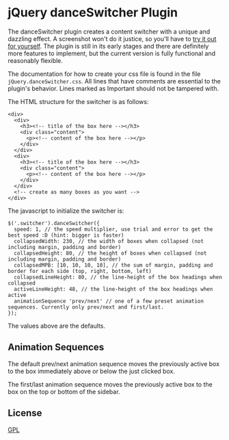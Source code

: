 jQuery danceSwitcher Plugin
===========================
The danceSwitcher plugin creates a content switcher with a unique and dazzling effect. A screenshot won't do it justice, so you'll have to [try it out for yourself](http://dl.dropbox.com/u/5187475/danceSwitcher/demo.html). The plugin is still in its early stages and there are definitely more features to implement, but the current version is fully functional and reasonably flexible.

The documentation for how to create your css file is found in the file `jQuery.danceSwitcher.css`. All lines that have comments are essential to the plugin's behavior. Lines marked as Important should not be tampered with.

The HTML structure for the switcher is as follows:

    <div>
      <div>
        <h3><!-- title of the box here --></h3>
        <div class="content">
          <p><!-- content of the box here --></p>
        </div>
      </div>
      <div>
        <h3><!-- title of the box here --></h3>
        <div class="content">
          <p><!-- content of the box here --></p>
        </div>
      </div>
      <!-- create as many boxes as you want -->
    </div>

The javascript to initialize the switcher is:

    $('.switcher').danceSwitcher({
      speed: 1, // the speed multiplier, use trial and error to get the best speed :D (hint: bigger is faster)
      collapsedWidth: 230, // the width of boxes when collapsed (not including margin, padding and border)
      collapsedHeight: 80, // the height of boxes when collapsed (not including margin, padding and border)
      collapsedMPB: [10, 10, 10, 10], // the sum of margin, padding and border for each side (top, right, bottom, left)
      collapsedLineHeight: 80, // the line-height of the box headings when collapsed
      activeLineHeight: 48, // the line-height of the box headings when active
      animationSequence 'prev/next' // one of a few preset animation sequences. Currently only prev/next and first/last.
    });

The values above are the defaults.

Animation Sequences
-------------------
The default prev/next animation sequence moves the previously active box to the box immediately above or below the just clicked box.

The first/last animation sequence moves the previously active box to the box on the top or bottom of the sidebar.

License
-------
[GPL](http://www.opensource.org/licenses/gpl-3.0.html)